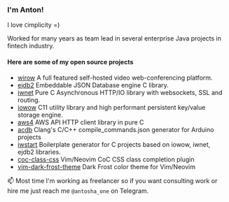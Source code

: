 ### I'm Anton!

I love `C`implicity =)

Worked for many years as team lead in several enterprise Java projects in fintech industry.

<!--
![github stats](https://github-readme-stats.vercel.app/api?username=adamansky&custom_title=Github&hide=stars&hide_rank=true&include_all_commits=true&count_private=true&show_icons=true&title_color=fff&icon_color=79ff97&text_color=9f9f9f&bg_color=151515)
-->

#### Here are some of my open source projects

* [wirow](https://github.com/wirow-io/wirow-server)  A full featured self-hosted video web-conferencing platform. 
* [ejdb2](https://github.com/Softmotions/ejdb)       Embeddable JSON Database engine C library.
* [iwnet](https://github.com/Softmotions/iwnet)      Pure C Asynchronous HTTP/IO library with websockets, SSL and routing.
* [iowow](https://github.com/Softmotions/iowow)      C11 utility library and high performant persistent key/value storage engine.
* [aws4](https://github.com/Softmotions/aws4)        AWS API HTTP client library in pure C
* [acdb](https://github.com/Softmotions/acdb)        Clang's C/C++ compile_commands.json generator for Arduino projects 
* [iwstart](https://github.com/Softmotions/iwstart)  Boilerplate generator for C projects based on iowow, iwnet, ejdb2 libraries.
* [coc-class-css](https://github.com/Softmotions/coc-class-css) Vim/Neovim CoC CSS class completion plugin
* [vim-dark-frost-theme](https://github.com/Softmotions/vim-dark-frost-theme) Dark Frost color theme for Vim/Neovim

📫 Most time I'm working as freelancer so if you want consulting work or hire me just reach me `@antosha_one` on Telegram.

<!--
**adamansky/adamansky** is a ✨ _special_ ✨ repository because its `README.md` (this file) appears on your GitHub profile.

Here are some ideas to get you started:

- 🔭 I’m currently working on ...
- 🌱 I’m currently learning ...
- 👯 I’m looking to collaborate on ...
- 🤔 I’m looking for help with ...
- 💬 Ask me about ...
- 📫 How to reach me: ...
- 😄 Pronouns: ...
- ⚡ Fun fact: ...
-->
